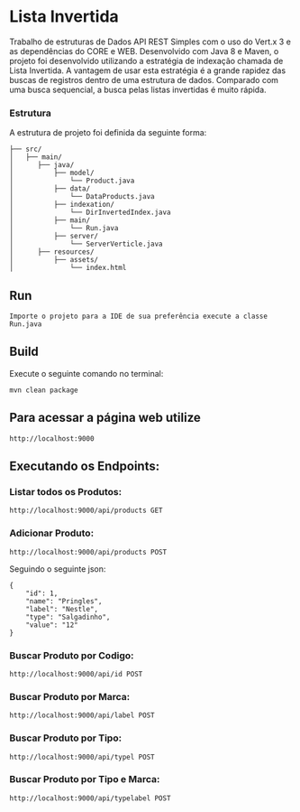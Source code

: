 # Lista Invertida
Trabalho de estruturas de Dados
API REST Simples com o uso do Vert.x 3 e as dependências do CORE e WEB.
Desenvolvido com Java 8 e Maven, o projeto foi desenvolvido utilizando a estratégia de indexação chamada de Lista Invertida.
A vantagem de usar esta estratégia é a grande rapidez das buscas de registros dentro de uma estrutura de dados. Comparado com uma busca sequencial, a busca pelas listas invertidas é muito rápida.

### Estrutura
A estrutura de projeto foi definida da seguinte forma:
```
├── src/
│   ├── main/
│      ├── java/
│          ├── model/                                   
│              └── Product.java
│          ├── data/
│              └── DataProducts.java
│          ├── indexation/
│              └── DirInvertedIndex.java
│          ├── main/
│              └── Run.java
│          ├── server/
│              └── ServerVerticle.java
│      ├── resources/
│          ├── assets/
│              └── index.html
```

## Run
`Importe o projeto para a IDE de sua preferência execute a classe Run.java`

## Build

Execute o seguinte comando no terminal:

```
mvn clean package
```


## Para acessar a página web utilize 

`http://localhost:9000`

## Executando os Endpoints:

### Listar todos os Produtos:

`http://localhost:9000/api/products GET`

### Adicionar Produto:

`http://localhost:9000/api/products POST`

Seguindo o seguinte json:


``````
{
    "id": 1,
    "name": "Pringles",
    "label": "Nestle",
    "type": "Salgadinho",
    "value": "12"
}
``````

### Buscar Produto por Codigo:

`http://localhost:9000/api/id POST`

### Buscar Produto por Marca:

`http://localhost:9000/api/label POST`

### Buscar Produto por Tipo:

`http://localhost:9000/api/typel POST`

### Buscar Produto por Tipo e Marca:

`http://localhost:9000/api/typelabel POST`
